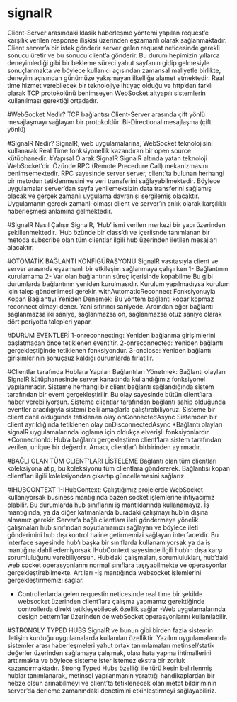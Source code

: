 # signalR

Client-Server arasındaki klasik haberleşme yöntemi yapılan request’e karşılık verilen response ilişkisi üzerinden eşzamanlı olarak sağlanmaktadır. Client server’a bir istek gönderir server gelen request neticesinde gerekli sonucu üretir ve bu sonucu client’a gönderir. 
Bu durum hepimizin yıllarca deneyimlediği gibi bir bekleme süreci yahut sayfanın gidip gelmesiyle sonuçlanmakta ve böylece kullanıcı açısından zamansal maliyetle birlikte, deneyim açısından günümüze yakışmayan ilkelliğe alamet etmektedir. 
Real time hizmet verebilecek bir teknolojiye ihtiyaç olduğu ve http’den farklı olarak TCP protokolünü benimseyen WebSocket altyapılı sistemlerin kullanılması gerektiği ortadadır.

#WebSocket Nedir?
TCP bağlantısı Client-Server arasında çift yönlü mesajlaşmayı sağlayan bir protokoldür.
Bi-Directional mesajlaşma (çift yönlü)

#SignalR Nedir?
SignalR, web uygulamalarına, WebSocket teknolojisini kullanarak Real Time fonksiyonellik kazandıran bir open source kütüphanedir.
#Yapısal Olarak SignalR
SignalR altında yatan teknoloji WebSocket’dir.
Özünde RPC (Remote Precedure Call) mekanizmasını benimsemektedir. RPC sayesinde server server, client’ta bulunan herhangi bir metodun tetiklenmesini ve veri transferini sağlayabilmektedir.
Böylece uygulamalar server’dan sayfa yenilemeksizin data transferini sağlamış olacak ve gerçek zamanlı uygulama davranışı sergilemiş olacaktır. Uygulamanın gerçek zamanlı olması client ve server’ın anlık olarak karşılıklı haberleşmesi anlamına gelmektedir.

#SignalR Nasıl Çalışır
SignalR, ‘Hub’ ismi verilen merkezi bir yapı üzerinden şekillenmektedir. ‘Hub özünde bir class’dı ve içeriisnde tanımlanan bir metoda subscribe olan tüm clientlar ilgili hub üzerinden iletilen mesajları alacaktır. 

#OTOMATİK BAĞLANTI KONFİGÜRASYONU 
SignalR vasıtasıyla client ve server arasında eşzamanlı bir etkileşim sağlanmaya çalışırken
1-	Bağlantının kurulamama 
2-	Var olan bağlantının süreç içerisinde kopabilme 
Bu gibi durumlarda bağlantının yeniden kurulmasıdır. Kurulum yapılmadıysa kurulum için talep gönderilmesi gerekir. 
withAutomaticReconnect Fonksiyonuyla Kopan Bağlantıyı Yeniden Denemek: Bu yöntem bağlantı kopar kopmaz reconnect olmayı dener. Yani sıfırıncı saniyede. Ardından eğer bağlantı sağlanmazsa iki saniye, sağlanmazsa on, sağlanmazsa otuz saniye olarak dört periyotta talepleri yapar.

#DURUM EVENTLERİ
1-onreconnecting: Yeniden bağlanma girişimlerini başlatmadan önce tetiklenen event’tir.
2-onreconnected: Yeniden bağlantı gerçekleştiğinde tetiklenen fonksiyondur.
3-onclose: Yeniden bağlantı girişimlerinin sonuçsuz kaldığı durumlarda fırlatılır.

#Clientlar tarafında Hublara Yapılan Bağlantıları Yönetmek:
Bağlantı olayları SignalR kütüphanesinde server kanadında kullandığımız fonksiyonel yapılanmadır. Sisteme herhangi bir client bağlantı sağlandığında sistem tarafından bir event gerçekleştirilir. Bu olay sayesinde bütün client’lara haber verebiliyorsun. Sisteme clientlar tarafından bağlantı sahip olduğunda eventler aracılığıyla sistemi belli amaçlarla çalıştırabiliyoruz.
Sisteme bir client dahil olduğunda tetiklenen olay onConnectedAsync
Sistemden bir client ayrıldığında tetiklenen olay onDisconnectedAsync
*Bağlantı olayları signalR uygulamalarında loglama için oldukça elverişli fonksiyonlardır.
*ConnectionId: Hub’a bağlantı gerçekleştiren client’lara sistem tarafından verilen, unique bir değerdir. Amacı, clientlar’ı birbirinden ayırmadır. 

#BAĞLI OLAN TÜM CLIENT’LARI LİSTELEME
Bağlantı olan tüm clientları koleksiyona atıp, bu koleksiyonu tüm clientlara göndererek. Bağlantısı kopan client’ları ilgili koleksiyondan çıkartıp güncellemesini sağlarız.

#IHUBCONTEXT
1-IHubContext: Çalıştığımız projelerde WebSocket kullanıyorsak business mantığında bazen socket işlemlerine ihtiyacımız olabilir. Bu durumlarda hub sınıflarını iş mantıklarında kullanamayız. İş mantığında, ya da diğer katmanlarda buradaki çalışmayı hub’ın dışına almamız gerekir. Server’a bağlı clientlara ileti göndermeye yönelik çalışmaları hub sınıfından soyutlamamızı sağlayan ve böylece ileti gönderimini hub dışı kontrol haline getirmemizi sağlayan interface’dir. Bu interface sayesinde hub’ı başka bir sınıflarda kullanamıyorsak ya da iş mantığına dahil edemiyorsak IHubContext sayesinde ilgili hub’ın dışa karşı sorumluluğunu verebiliyorsun. Hub’daki çalışmaları, sorumlulukları, hub’daki web socket operasyonlarını normal sınıflara taşıyabilmekte ve operasyonlar gerçekleştirebilmekte.
Artıları
-İş mantığında websocket işlemlerini gerçekleştirmemizi sağlar.
- Controllerlarda gelen requestin neticesinde real time bir şekilde websocket üzerinden client’lara çalışma yapmamız gerektiğinde controllerda direkt tetikleyebilecek özellik sağlar
-Web uygulamalarında design pettern’lar üzerinden de webSocket operasyonlarını kullanılabilir.

#STRONGLY TYPED HUBS
SignalR ve bunun gibi birden fazla sistemin iletişim kurduğu uygulamalarda kullanılan özelliktir. Yazılım uygulamalarında sistemler arası haberleşmeleri yahut ortak tanımlamaları metinsel/statik değerler üzerinden sağlamaya çalışmak, olası hata yapma ihtimallerini arttırmakta ve böylece sisteme ister istemez ekstra bir zorluk kazandırmaktadır. Strong Typed Hubs özelliği ile türü kesin belirlenmiş hublar tanımlanarak, metinsel yapılanmanın yarattığı handikaplardan bir nebze olsun arınabilmeyi ve client’ta tetiklenecek olan metot bildiriminin server’da derleme zamanındaki denetimini etkinleştirmeyi sağlayabiliriz.



